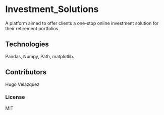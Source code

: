 # Investment_Solutions
A platform aimed to offer clients a one-stop online investment solution for their retirement  portfolios.

## Technologies
Pandas,
Numpy,
Path,
matplotlib.

## Contributors
Hugo Velazquez

### License
MIT
